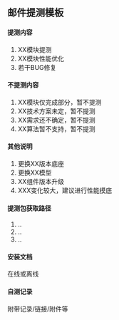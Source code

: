 ## 邮件提测模板
#### 提测内容
1. XX模块提测
2. XX模块性能优化
3. 若干BUG修复

#### 不提测内容
1. XX模块仅完成部分，暂不提测
2. XX技术方案未定，暂不提测
3. XX需求还不确定，暂不提测
4. XX算法暂不支持，暂不提测

#### 其他说明
1. 更换XX版本底座
2. 更换XX模型
3. XX组件版本升级
4. XXX变化较大，建议进行性能摸底

#### 提测包获取路径
1. ..
2. ..
3. ..

#### 安装文档
在线或离线

#### 自测记录
附带记录/链接/附件等